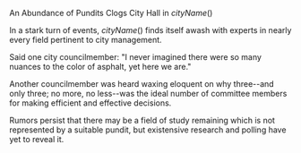 An Abundance of Pundits Clogs City Hall in $cityName()$ 

In a stark turn of events, $cityName()$ finds itself awash with experts in nearly every field pertinent to city management. 

Said one city councilmember: "I never imagined there were so many nuances to the color of asphalt, yet here we are." 

Another councilmember was heard waxing eloquent on why three--and only three; no more, no less--was the ideal number of committee members for making efficient and effective decisions. 

Rumors persist that there may be a field of study remaining which is not represented by a suitable pundit, but existensive research and polling have yet to reveal it.
